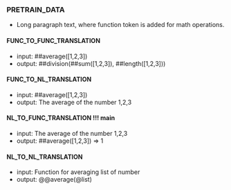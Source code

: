 ### PRETRAIN_DATA
- Long paragraph text, where function token is added for math operations.

#### FUNC_TO_FUNC_TRANSLATION
- input: ##average([1,2,3])
- output: ##division(##sum([1,2,3]), ##length([1,2,3]))

#### FUNC_TO_NL_TRANSLATION
- input: ##average([1,2,3])
- output: The average of the number 1,2,3

#### NL_TO_FUNC_TRANSLATION **!!! main**
- input: The average of the number 1,2,3
- output: ##average([1,2,3]) => 1

#### NL_TO_NL_TRANSLATION
- input: Function for averaging list of number
- output: @@average(@list)